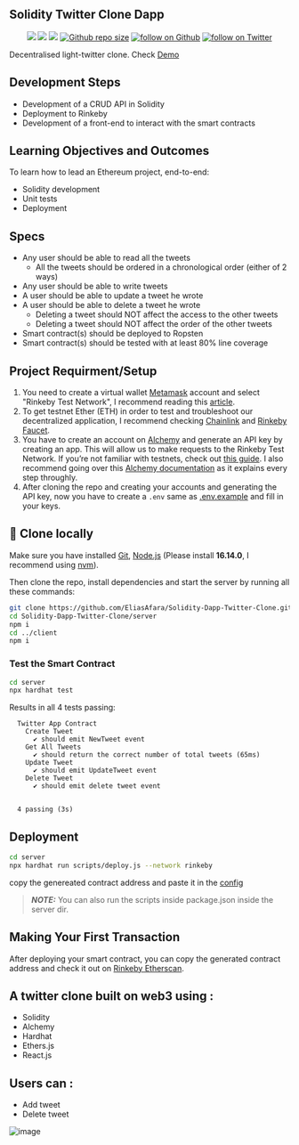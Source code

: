 ## Solidity Twitter Clone Dapp 

<p align="center">
    <a href="https://solidity-dapp-twitter-clone-eliasafara.netlify.app/" alt="Netlify" target="_blank">
        <img src="https://api.netlify.com/api/v1/badges/e8f2e766-888b-4954-8500-1b647d84db99/deploy-status" /></a>
    <a href="https://ethereum.org/en/" alt="Ethereum" target="_blank">
        <img src="https://img.shields.io/badge/Ethereum-3C3C3D?style=for-the-badge&logo=Ethereum&logoColor=white" /></a>
    <a alt="LICENSE">
        <img src="https://img.shields.io/badge/License-MIT-blue.svg" /></a>
    <a href="https://github.com/EliasAfara/Solidity-Dapp-Twitter-Clone" target="_blank">
        <img src="https://img.shields.io/github/repo-size/EliasAfara/Solidity-Dapp-Twitter-Clone"
            alt="Github repo size"></a>
    <a href="https://github.com/EliasAfara" target="_blank">
        <img src="https://img.shields.io/github/followers/eliasafara?label=Follow&style=social"
            alt="follow on Github"></a>
    <a href="https://twitter.com/intent/follow?screen_name=thegrindev" target="_blank">
        <img src="https://img.shields.io/twitter/follow/thegrindev?style=social&logo=twitter"
            alt="follow on Twitter"></a>
</p>

Decentralised light-twitter clone. Check [Demo](https://solidity-dapp-twitter-clone-eliasafara.netlify.app/)

## Development Steps

- Development of a CRUD API in Solidity
- Deployment to Rinkeby
- Development of a front-end to interact with the smart contracts

## Learning Objectives and Outcomes

To learn how to lead an Ethereum project, end-to-end:

- Solidity development
- Unit tests
- Deployment

## Specs

- Any user should be able to read all the tweets
  - All the tweets should be ordered in a chronological order (either of 2 ways)
- Any user should be able to write tweets
- A user should be able to update a tweet he wrote
- A user should be able to delete a tweet he wrote
  - Deleting a tweet should NOT affect the access to the other tweets
  - Deleting a tweet should NOT affect the order of the other tweets
- Smart contract(s) should be deployed to Ropsten
- Smart contract(s) should be tested with at least 80% line coverage

## Project Requirment/Setup

1. You need to create a virtual wallet [Metamask](https://metamask.io/) account and select "Rinkeby Test Network", I recommend reading this [article](http://www.alchemy.com/overviews/rinkeby-testnet).
2. To get testnet Ether (ETH) in order to test and troubleshoot our decentralized application, I recommend checking [Chainlink](https://faucets.chain.link/rinkeby) and [Rinkeby Faucet](https://rinkebyfaucet.com/).
3. You have to create an account on [Alchemy](https://www.alchemy.com/) and generate an API key by creating an app. This will allow us to make requests to the Rinkeby Test Network. If you’re not familiar with testnets, check out [this guide](https://docs.alchemy.com/alchemy/guides/choosing-a-network#rinkeby). I also recommend going over this [Alchemy documentation](https://docs.alchemy.com/alchemy/tutorials/hello-world-smart-contract) as it explains every step throughly.
4. After cloning the repo and creating your accounts and generating the API key, now you have to create a `.env` same as [.env.example](https://github.com/EliasAfara/Solidity-Dapp-Twitter-Clone/blob/master/server/.env.example) and fill in your keys.


## 🐑 Clone locally

Make sure you have installed [Git](https://git-scm.com/book/en/v2/Getting-Started-Installing-Git), [Node.js](https://nodejs.org/en/) (Please install **16.14.0**, I recommend using [nvm](https://github.com/nvm-sh/nvm)).

Then clone the repo, install dependencies and start the server by running all these commands:

```Bash
git clone https://github.com/EliasAfara/Solidity-Dapp-Twitter-Clone.git
cd Solidity-Dapp-Twitter-Clone/server
npm i
cd ../client
npm i
```

### Test the Smart Contract

```Bash
cd server
npx hardhat test
```

Results in all 4 tests passing:

```text
  Twitter App Contract
    Create Tweet
      ✔ should emit NewTweet event
    Get All Tweets
      ✔ should return the correct number of total tweets (65ms)
    Update Tweet
      ✔ should emit UpdateTweet event
    Delete Tweet
      ✔ should emit delete tweet event


  4 passing (3s)
```

## Deployment

```Bash
cd server
npx hardhat run scripts/deploy.js --network rinkeby
```

copy the genereated contract address and paste it in the [config](https://github.com/EliasAfara/Solidity-Dapp-Twitter-Clone/blob/master/client/src/config.js)

> **_NOTE:_** You can also run the scripts inside package.json inside the server dir.

## Making Your First Transaction

After deploying your smart contract, you can copy the generated contract address and check it out on [Rinkeby Etherscan](https://rinkeby.etherscan.io/).


## A twitter clone built on web3 using :
- Solidity 
- Alchemy 
- Hardhat 
- Ethers.js 
- React.js 

## Users can : 
- Add tweet 
- Delete tweet 


![image](https://user-images.githubusercontent.com/54351909/160769519-f2ebbc99-afa2-4071-badd-9c28fbf9e17c.png)

